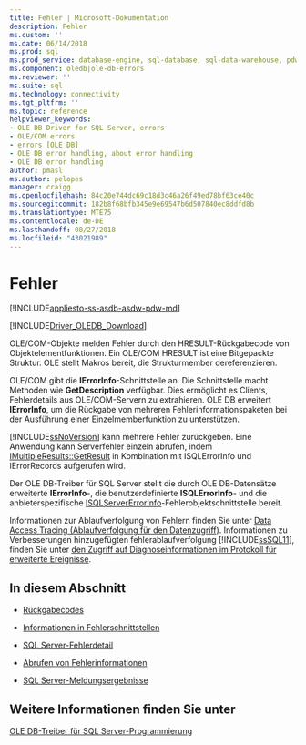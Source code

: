 ```yaml
---
title: Fehler | Microsoft-Dokumentation
description: Fehler
ms.custom: ''
ms.date: 06/14/2018
ms.prod: sql
ms.prod_service: database-engine, sql-database, sql-data-warehouse, pdw
ms.component: oledb|ole-db-errors
ms.reviewer: ''
ms.suite: sql
ms.technology: connectivity
ms.tgt_pltfrm: ''
ms.topic: reference
helpviewer_keywords:
- OLE DB Driver for SQL Server, errors
- OLE/COM errors
- errors [OLE DB]
- OLE DB error handling, about error handling
- OLE DB error handling
author: pmasl
ms.author: pelopes
manager: craigg
ms.openlocfilehash: 84c20e744dc69c18d3c46a26f49ed78bf63ce40c
ms.sourcegitcommit: 182b8f68bfb345e9e69547b6d507840ec8ddfd8b
ms.translationtype: MTE75
ms.contentlocale: de-DE
ms.lasthandoff: 08/27/2018
ms.locfileid: "43021989"
---
```

# <a name="errors"></a>Fehler
[!INCLUDE[appliesto-ss-asdb-asdw-pdw-md](../../../includes/appliesto-ss-asdb-asdw-pdw-md.md)]

[!INCLUDE[Driver_OLEDB_Download](../../../includes/driver_oledb_download.md)]

  OLE/COM-Objekte melden Fehler durch den HRESULT-Rückgabecode von Objektelementfunktionen. Ein OLE/COM HRESULT ist eine Bitgepackte Struktur. OLE stellt Makros bereit, die Strukturmember dereferenzieren.  
  
 OLE/COM gibt die **IErrorInfo**-Schnittstelle an. Die Schnittstelle macht Methoden wie **GetDescription** verfügbar. Dies ermöglicht es Clients, Fehlerdetails aus OLE/COM-Servern zu extrahieren. OLE DB erweitert **IErrorInfo**, um die Rückgabe von mehreren Fehlerinformationspaketen bei der Ausführung einer Einzelmemberfunktion zu unterstützen.  
  
 [!INCLUDE[ssNoVersion](../../../includes/ssnoversion-md.md)] kann mehrere Fehler zurückgeben. Eine Anwendung kann Serverfehler einzeln abrufen, indem [IMultipleResults::GetResult](http://go.microsoft.com/fwlink/?LinkId=129630) in Kombination mit ISQLErrorInfo und IErrorRecords aufgerufen wird.  
  
 Der OLE DB-Treiber für SQL Server stellt die durch OLE DB-Datensätze erweiterte **IErrorInfo**-, die benutzerdefinierte **ISQLErrorInfo**- und die anbieterspezifische [ISQLServerErrorInfo](http://msdn.microsoft.com/library/a8323b5c-686a-4235-a8d2-bda43617b3a1)-Fehlerobjektschnittstelle bereit.  
  
 Informationen zur Ablaufverfolgung von Fehlern finden Sie unter [Data Access Tracing (Ablaufverfolgung für den Datenzugriff)](http://go.microsoft.com/fwlink/?LinkId=125805). Informationen zu Verbesserungen hinzugefügten fehlerablaufverfolgung [!INCLUDE[ssSQL11](../../../includes/sssql11-md.md)], finden Sie unter [den Zugriff auf Diagnoseinformationen im Protokoll für erweiterte Ereignisse](../../oledb/features/accessing-diagnostic-information-in-the-extended-events-log.md).  
  
## <a name="in-this-section"></a>In diesem Abschnitt  
  
-   [Rückgabecodes](../../oledb/ole-db-errors/return-codes.md)  
  
-   [Informationen in Fehlerschnittstellen](../../oledb/ole-db-errors/information-in-error-interfaces.md)  
  
-   [SQL Server-Fehlerdetail](../../oledb/ole-db-errors/sql-server-error-detail.md)  
  
-   [Abrufen von Fehlerinformationen](../../oledb/ole-db-errors/retrieving-error-information.md)  
  
-   [SQL Server-Meldungsergebnisse](../../oledb/ole-db-errors/sql-server-message-results.md)  
  
## <a name="see-also"></a>Weitere Informationen finden Sie unter  
 [OLE DB-Treiber für SQL Server-Programmierung](../../oledb/ole-db/oledb-driver-for-sql-server-programming.md)  
  
  
